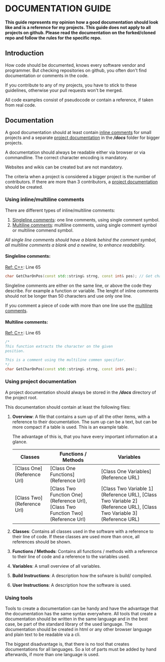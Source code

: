 # DOCUMENTATION GUIDE

__This guide represents my opinion how a good documentation should look like and is a reference for my projects.
This guide does not apply to all projects on github. 
Please read the documentation on the forked/cloned repo and follow the rules for the specific repo.__

## Introduction

How code should be documented, knows every software vendor and programmer. But checking repositories
on github, you often don't find documentation or comments in the code.

If you contribute to any of my projects, you have to stick to these guidelines, otherwise your pull requests won't be merged.

All code examples consist of pseudocode or contain a reference, if taken from real code.

## Documentation

A good documentation should at least contain [inline comments](#using-inline-comments) for small projects and a separate [project documentation](#using-project-documentation) in the ***/docs*** folder for bigger projects. 

A documentation should always be readable either via browser or via commandline. The correct character encoding is mandatory. 

Websites and wikis can be created but are not mandatory.

The criteria when a project is considered a bigger project is the number of contributors. If there are more than 3 contributors, a [project documentation](#using-project-documentation) should be created.

### Using inline/multiline comments

There are different types of inline/multiline comments:

1. [Singleline comments](#inline-comments): one line comments, using single comment symbol.
2. [Multiline comments](#multiline-comments): multiline comments, using single comment symbol or multiline 
commend symbol.

*All single line comments should have a blank behind the comment symbol, all multiline comments
a blank and a newline, to enhance readability.*

#### Singleline comments:

[Ref: C++](https://github.com/IT-Administrators/cutpproh/blob/main/src/cutpproh.hpp): Line 65
```c++
char GetCharOnPos(const std::string& strng, const int& pos); // Get char on positon.
```
Singleline comments are either on the same line, or above the code they describe. For example a function or variable. The lenght of inline comments should not be longer than 50 characters and use only one line. 

If you comment a piece of code with more than one line use the [multiline comments](#multiline-comments).

#### Multiline comments:

[Ref: C++](https://github.com/IT-Administrators/cutpproh/blob/main/src/cutpproh.hpp): Line 65
```c++
/*
This function extracts the character on the given
position. 

This is a comment using the multiline commen specifier.
*/
char GetCharOnPos(const std::string& strng, const int& pos);
```

### Using project documentation

A project documentation should always be stored in the ***/docs*** directory of the project root.

This documentation should contain at least the following files: 

1. __Overview__: A file that contains a sum up of all the other items, with a reference to their documentation. The sum up can be a text, but can be more compact if a table is used.
This is an example table. 

    The advantage of this is, that you have every important information at a glance.

    | Classes | Functions / Methods | Variables |
    |---------|---------------------|-----------|
    | [Class One](Reference Url) | [Class One Functions](Reference Url) | [Class One Variables](Reference URL) |
    | [Class Two](Reference Url) | [Class Two Function One](Reference Url), [Class Two Function Two](Reference Url) | [Class Two Variable 1](Reference URL), [Class Two Variable 2](Reference URL), [Class Two Variable 3](Reference URL) |

1. __Classes__: Contains all classes used in the software with a reference to their line of code.
If these classes are used more than once, all references should be shown. 
1. __Functions / Methods__: Contains all functions / methods with a reference to their line of code and a reference to the variables used. 
1. __Variables__: A small overview of all variables.
1. __Build Instructions__: A description how the sofware is build/ compiled.
1. __User Instructions__: A description how the software is used. 

### Using tools

Tools to create a documentation can be handy and have the advantage that the documentation has the same syntax everywhere. All tools that create a documentation should be written in the same language and in the best case, be part of the standard library of the used language. 
The documentation should be created in html or any other browser language and plain text to be readable via a cli. 

The biggest disadvantage is, that there is no tool that creates documentations for all languages. So a lot of parts must be added by hand afterwards, if more than one language is used.